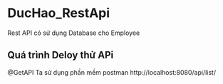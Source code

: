 # DucHao_RestApi
Rest API có sử dụng Database cho Employee

Quá trình Deloy thử APi
-------------------------------
@GetAPI
Ta sử dụng phần mềm postman
http://localhost:8080/api/list/
